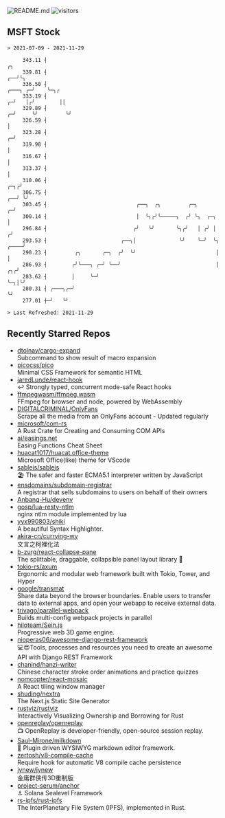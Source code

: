 ![README.md](https://github.com/Gerhut/Gerhut/workflows/README.md/badge.svg)
![visitors](https://visitors.vercel.app/Gerhut/Gerhut?token=8cf69d1f6813d272ef062726b6070c9be4ff72038cfe5a7ded7384a8da65d866)

## MSFT Stock

```
> 2021-07-09 - 2021-11-29

     343.11 ┤                                                                                             ╭╮     
     339.81 ┤                                                                                          ╭──╯╰╮    
     336.50 ┤                                                                                  ╭───╮ ╭─╯    ╰─╮╭ 
     333.19 ┤                                                                                ╭─╯   │╭╯        ││ 
     329.89 ┤                                                                              ╭─╯     ╰╯         ╰╯ 
     326.59 ┤                                                                              │                     
     323.28 ┤                                                                            ╭─╯                     
     319.98 ┤                                                                            │                       
     316.67 ┤                                                                            │                       
     313.37 ┤                                                                            │                       
     310.06 ┤                                                                        ╭─╮╭╯                       
     306.75 ┤                                                                     ╭──╯ ╰╯                        
     303.45 ┤                             ╭──╮  ╭╮         ╭─╮                  ╭─╯                              
     300.14 ┤                             │  ╰╮╭╯╰─────╮  ╭╯ ╰╮  ╭─╮            │                                
     296.84 ┤                            ╭╯   ╰╯       ╰╮╭╯   │ ╭╯ │           ╭╯                                
     293.53 ┤                        ╭──╮│              ╰╯    ╰─╯  ╰╮     ╭────╯                                 
     290.23 ┤         ╭╮       ╭─╮  ╭╯  ╰╯                          │     │                                      
     286.93 ┤        ╭╯╰───╮ ╭─╯ ╰──╯                               │  ╭╮╭╯                                      
     283.62 ┤        │     ╰─╯                                      ╰─╮│╰╯                                       
     280.31 ┤ ╭───╮╭─╯                                                ╰╯                                         
     277.01 ┼─╯   ╰╯                                                                                             

> Last Refreshed: 2021-11-29
```

## Recently Starred Repos

- [dtolnay/cargo-expand](https://github.com/dtolnay/cargo-expand)  
  Subcommand to show result of macro expansion
- [picocss/pico](https://github.com/picocss/pico)  
  Minimal CSS Framework for semantic HTML
- [jaredLunde/react-hook](https://github.com/jaredLunde/react-hook)  
  ↩ Strongly typed, concurrent mode-safe React hooks
- [ffmpegwasm/ffmpeg.wasm](https://github.com/ffmpegwasm/ffmpeg.wasm)  
  FFmpeg for browser and node, powered by WebAssembly
- [DIGITALCRIMINAL/OnlyFans](https://github.com/DIGITALCRIMINAL/OnlyFans)  
  Scrape all the media from an OnlyFans account - Updated regularly
- [microsoft/com-rs](https://github.com/microsoft/com-rs)  
  A Rust Crate for Creating and Consuming COM APIs
- [ai/easings.net](https://github.com/ai/easings.net)  
  Easing Functions Cheat Sheet
- [huacat1017/huacat.office-theme](https://github.com/huacat1017/huacat.office-theme)  
  Microsoft Office(like) theme for VScode
- [sablejs/sablejs](https://github.com/sablejs/sablejs)  
  🏖️ The safer and faster ECMA5.1 interpreter written by JavaScript
- [ensdomains/subdomain-registrar](https://github.com/ensdomains/subdomain-registrar)  
  A registrar that sells subdomains to users on behalf of their owners
- [Anbang-Hu/devenv](https://github.com/Anbang-Hu/devenv)  
- [gosp/lua-resty-ntlm](https://github.com/gosp/lua-resty-ntlm)  
  nginx ntlm module implemented by lua
- [yyx990803/shiki](https://github.com/yyx990803/shiki)  
  A beautiful Syntax Highlighter.
- [akira-cn/currying-wy](https://github.com/akira-cn/currying-wy)  
  文言之柯裡化法
- [b-zurg/react-collapse-pane](https://github.com/b-zurg/react-collapse-pane)  
  The splittable, draggable, collapsible panel layout library 🎉
- [tokio-rs/axum](https://github.com/tokio-rs/axum)  
  Ergonomic and modular web framework built with Tokio, Tower, and Hyper
- [google/transmat](https://github.com/google/transmat)  
  Share data beyond the browser boundaries. Enable users to transfer data to external apps, and open your webapp to receive external data.
- [trivago/parallel-webpack](https://github.com/trivago/parallel-webpack)  
  Builds multi-config webpack projects in parallel
- [hiloteam/Sein.js](https://github.com/hiloteam/Sein.js)  
  Progressive web 3D game engine.
- [nioperas06/awesome-django-rest-framework](https://github.com/nioperas06/awesome-django-rest-framework)  
   💻😍Tools, processes and resources you need to create an awesome API with Django REST Framework
- [chanind/hanzi-writer](https://github.com/chanind/hanzi-writer)  
  Chinese character stroke order animations and practice quizzes
- [nomcopter/react-mosaic](https://github.com/nomcopter/react-mosaic)  
  A React tiling window manager
- [shuding/nextra](https://github.com/shuding/nextra)  
  The Next.js Static Site Generator
- [rustviz/rustviz](https://github.com/rustviz/rustviz)  
  Interactively Visualizing Ownership and Borrowing for Rust
- [openreplay/openreplay](https://github.com/openreplay/openreplay)  
  :tv: OpenReplay is developer-friendly, open-source session replay.
- [Saul-Mirone/milkdown](https://github.com/Saul-Mirone/milkdown)  
  🍼 Plugin driven WYSIWYG  markdown editor framework.
- [zertosh/v8-compile-cache](https://github.com/zertosh/v8-compile-cache)  
  Require hook for automatic V8 compile cache persistence
- [jynew/jynew](https://github.com/jynew/jynew)  
  金庸群侠传3D重制版
- [project-serum/anchor](https://github.com/project-serum/anchor)  
  ⚓ Solana Sealevel Framework
- [rs-ipfs/rust-ipfs](https://github.com/rs-ipfs/rust-ipfs)  
  The InterPlanetary File System (IPFS), implemented in Rust.
